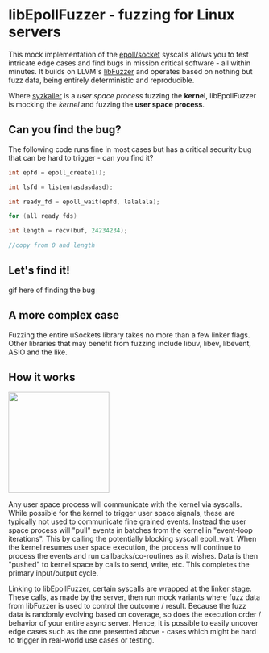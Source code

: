 # libEpollFuzzer - fuzzing for Linux servers

This mock implementation of the [epoll/socket](https://en.wikipedia.org/wiki/Epoll) syscalls allows you to test intricate edge cases and find bugs in mission critical software - all within minutes. It builds on LLVM's [libFuzzer](http://llvm.org/docs/LibFuzzer.html) and operates based on nothing but fuzz data, being entirely deterministic and reproducible.

Where [syzkaller](https://github.com/google/syzkaller) is a _user space process_ fuzzing the **kernel**, libEpollFuzzer is mocking the _kernel_ and fuzzing the **user space process**.

## Can you find the bug?

The following code runs fine in most cases but has a critical security bug that can be hard to trigger - can you find it?

```c++
int epfd = epoll_create1();

int lsfd = listen(asdasdasd);

int ready_fd = epoll_wait(epfd, lalalala);

for (all ready fds)

int length = recv(buf, 24234234);

//copy from 0 and length
```

## Let's find it!

gif here of finding the bug

## A more complex case

Fuzzing the entire uSockets library takes no more than a few linker flags. Other libraries that may benefit from fuzzing include libuv, libev, libevent, ASIO and the like.

## How it works

<img src="epollFuzzer.svg" height="200" />

Any user space process will communicate with the kernel via syscalls. While possible for the kernel to trigger user space signals, these are typically not used to communicate fine grained events. Instead the user space process will "pull" events in batches from the kernel in "event-loop iterations". This by calling the potentially blocking syscall epoll_wait. When the kernel resumes user space execution, the process will continue to process the events and run callbacks/co-routines as it wishes. Data is then "pushed" to kernel space by calls to send, write, etc. This completes the primary input/output cycle.

Linking to libEpollFuzzer, certain syscalls are wrapped at the linker stage. These calls, as made by the server, then run mock variants where fuzz data from libFuzzer is used to control the outcome / result. Because the fuzz data is randomly evolving based on coverage, so does the execution order / behavior of your entire async server. Hence, it is possible to easily uncover edge cases such as the one presented above - cases which might be hard to trigger in real-world use cases or testing.
